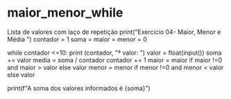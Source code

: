 # maior_menor_while
Lista de valores com laço de repetição
print("Exercicio 04- Maior, Menor e Média ")
contador = 1
soma = maior = menor = 0

while contador  <=10:
   print (contador, "ª valor: ")
   valor = float(input())
   soma += valor
   media = soma / contador
   contador += 1
   maior = maior if maior !=0 and maior > valor else valor
   menor = menor if menor !=0 and menor < valor else valor



print(f"A soma dos valores informados  é {soma}")
